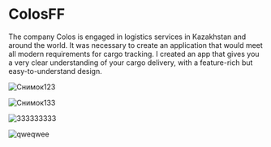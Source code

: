# ColosFF

The company Colos is engaged in logistics services in Kazakhstan and around the world. It was necessary to create an application that would meet all modern requirements for cargo tracking.
I created an app that gives you a very clear understanding of your cargo delivery, with a feature-rich but easy-to-understand design.

![Снимок123](https://github.com/adil-nauruzbaev/ColosFF/assets/106264625/362e52c1-fa59-476f-ad89-264f968e7e3e)

![Снимок133](https://github.com/adil-nauruzbaev/ColosFF/assets/106264625/401b6467-7eaf-47a6-8e1b-c318632051c2)

![333333333](https://github.com/adil-nauruzbaev/ColosFF/assets/106264625/7b8df71c-acc6-4f3c-953b-744065e385b5)

![qweqwee](https://github.com/adil-nauruzbaev/ColosFF/assets/106264625/bd4b7451-ba4e-44c1-a2d1-2f4ae23a1766)
